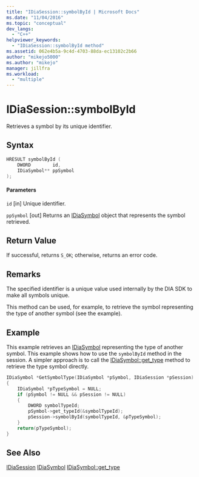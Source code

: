 ```yaml
---
title: "IDiaSession::symbolById | Microsoft Docs"
ms.date: "11/04/2016"
ms.topic: "conceptual"
dev_langs:
  - "C++"
helpviewer_keywords:
  - "IDiaSession::symbolById method"
ms.assetid: 062e4b5a-9c4d-4703-88da-ec13102c2b66
author: "mikejo5000"
ms.author: "mikejo"
manager: jillfra
ms.workload:
  - "multiple"
---
```

# IDiaSession::symbolById
Retrieves a symbol by its unique identifier.

## Syntax

```C++
HRESULT symbolById (
    DWORD        id,
    IDiaSymbol** ppSymbol
);
```

#### Parameters
`id`
[in] Unique identifier.

`ppSymbol`
[out] Returns an [IDiaSymbol](../../debugger/debug-interface-access/idiasymbol.md) object that represents the symbol retrieved.

## Return Value
If successful, returns `S_OK`; otherwise, returns an error code.

## Remarks
The specified identifier is a unique value used internally by the DIA SDK to make all symbols unique.

This method can be used, for example, to retrieve the symbol representing the type of another symbol (see the example).

## Example
This example retrieves an [IDiaSymbol](../../debugger/debug-interface-access/idiasymbol.md) representing the type of another symbol. This example shows how to use the `symbolById` method in the session. A simpler approach is to call the [IDiaSymbol::get_type](../../debugger/debug-interface-access/idiasymbol-get-type.md) method to retrieve the type symbol directly.

```C++
IDiaSymbol *GetSymbolType(IDiaSymbol *pSymbol, IDiaSession *pSession)
{
    IDiaSymbol *pTypeSymbol = NULL;
    if (pSymbol != NULL && pSession != NULL)
    {
        DWORD symbolTypeId;
        pSymbol->get_typeId(&symbolTypeId);
        pSession->symbolById(symbolTypeId, &pTypeSymbol);
    }
    return(pTypeSymbol);
}
```

## See Also
[IDiaSession](../../debugger/debug-interface-access/idiasession.md)
[IDiaSymbol](../../debugger/debug-interface-access/idiasymbol.md)
[IDiaSymbol::get_type](../../debugger/debug-interface-access/idiasymbol-get-type.md)
